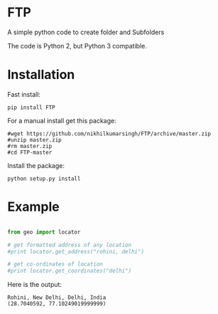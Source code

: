 
FTP
======

A simple python code to create folder and Subfolders

The code is Python 2, but Python 3 compatible.

Installation
============

Fast install:

```
pip install FTP
```

For a manual install get this package:

```
#wget https://github.com/nikhilkumarsingh/FTP/archive/master.zip
#unzip master.zip
#rm master.zip
#cd FTP-master
```

Install the package:
```
python setup.py install    
````

Example
=======

```python

from geo import locator

# get formatted address of any location
#print locator.get_address("rohini, delhi")

# get co-ordinates of location
#print locator.get_coordinates("delhi")
```    
    

Here is the output:
```
Rohini, New Delhi, Delhi, India
(28.7040592, 77.10249019999999)
```
    